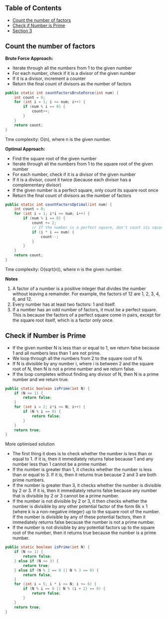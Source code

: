 ## Table of Contents

- [Count the number of factors](#Count-the-number-of-factors)
- [Check if Number is Prime](#check-if-Number-is-Prime)
- [Section 3](#section-3)

## Count the number of factors

**Brute Force Approach:**

*   Iterate through all the numbers from 1 to the given number
*   For each number, check if it is a divisor of the given number
*   If it is a divisor, increment a counter
*   Return the final count of divisors as the number of factors

```java
public static int countFactorsBruteForce(int num) {
    int count = 0;
    for (int i = 1; i <= num; i++) {
        if (num % i == 0) {
            count++;
        }
    }
    return count;
}
```
Tme complexity: O(n), where n is the given number.

**Optimal Approach:**

*   Find the square root of the given number
*   Iterate through all the numbers from 1 to the square root of the given number
*   For each number, check if it is a divisor of the given number
*   If it is a divisor, count it twice (because each divisor has a complementary divisor)
*   If the given number is a perfect square, only count its square root once
*   Return the final count of divisors as the number of factors

```java
public static int countFactorsOptimal(int num) {
    int count = 0;
    for (int i = 1; i*i <= num; i++) {
        if (num % i == 0) {
            count += 2;
            // If the number is a perfect square, don't count its square root twice
            if (i * i == num) {
                count--;
            }
        }
    }
    return count;
}
```
Tme complexity: O(sqrt(n)), where n is the given number.

**Notes**
1. A factor of a number is a positive integer that divides the number without leaving a remainder. 
For example, the factors of 12 are 1, 2, 3, 4, 6, and 12.
1. Every number has at least two factors: 1 and itself.
1. If a number has an odd number of factors, it must be a perfect square. 
This is because the factors of a perfect square come in pairs, except for the square root itself, which is a factor only once.

## Check if Number is Prime
- If the given number N is less than or equal to 1, we return false because 1 and all numbers less than 1 are not prime.
- We loop through all the numbers from 2 to the square root of N.
- If N is divisible by any number i, where i is between 2 and the square root of N, then N is not a prime number and we return false.
- If the loop completes without finding any divisor of N, then N is a prime number and we return true.

```java
public static boolean isPrime(int N) {
    if (N <= 1) {
        return false;
    }
    for (int i = 2; i*i <= N; i++) {
        if (N % i == 0) {
            return false;
        }
    }
    return true;
}
```

More optimised solution

- The first thing it does is to check whether the number is less than or equal to 1. If it is, then it immediately returns false because 1 and any number less than 1 cannot be a prime number.
- If the number is greater than 1, it checks whether the number is less than or equal to 3. If it is, then it returns true because 2 and 3 are both prime numbers.
- If the number is greater than 3, it checks whether the number is divisible by 2 or 3. If it is, then it immediately returns false because any number that is divisible by 2 or 3 cannot be a prime number.
- If the number is not divisible by 2 or 3, it then checks whether the number is divisible by any other potential factor of the form 6k ± 1 (where k is a non-negative integer) up to the square root of the number. If the number is divisible by any of these potential factors, then it immediately returns false because the number is not a prime number.
- If the number is not divisible by any potential factors up to the square root of the number, then it returns true because the number is a prime number.
```java
public static boolean isPrime(int N) {
    if (N <= 1) {
        return false;
    } else if (N <= 3) {
        return true;
    } else if (N % 2 == 0 || N % 3 == 0) {
        return false;
    }
    for (int i = 5; i * i <= N; i += 6) {
        if (N % i == 0 || N % (i + 2) == 0) {
            return false;
        }
    }
    return true;
}
```
